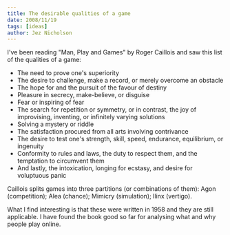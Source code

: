 ```yaml
---
title: The desirable qualities of a game
date: 2008/11/19
tags: [ideas]
author: Jez Nicholson
---
```

I've been reading "Man, Play and Games" by Roger Caillois and saw this list of the qualities of a game:

* The need to prove one's superiority
* The desire to challenge, make a record, or merely overcome an obstacle
* The hope for and the pursuit of the favour of destiny
* Pleasure in secrecy, make-believe, or disguise
* Fear or inspiring of fear
* The search for repetition or symmetry, or in contrast, the joy of improvising, inventing, or infinitely varying solutions
* Solving a mystery or riddle
* The satisfaction procured from all arts involving contrivance
* The desire to test one's strength, skill, speed, endurance, equilibrium, or ingenuity
* Conformity to rules and laws, the duty to respect them, and the temptation to circumvent them
* And lastly, the intoxication, longing for ecstasy, and desire for voluptuous panic

Caillois splits games into three partitions (or combinations of them): Agon (competition); Alea (chance); Mimicry (simulation); Ilinx (vertigo).

What I find interesting is that these were written in 1958 and they are still applicable. I have found the book good so far for analysing what and why people play online.